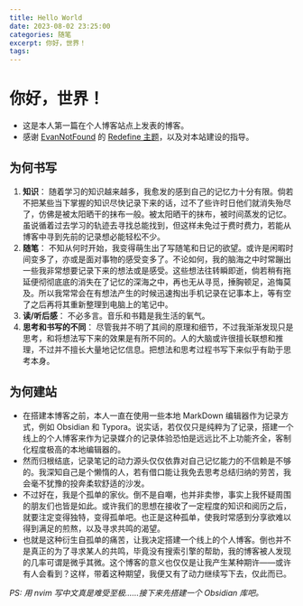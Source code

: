 ```yaml
---
title: Hello World
date: 2023-08-02 23:25:00
categories: 随笔
excerpt: 你好，世界！
tags:
---
```


# 你好，世界！

-   这是本人第一篇在个人博客站点上发表的博客。
-   感谢 [EvanNotFound](https://github.com/EvanNotFound) 的 [Redefine 主题](https://redefine-docs.ohevan.com/introduction)，以及对本站建设的指导。

## 为何书写

1. **知识**： 随着学习的知识越来越多，我愈发的感到自己的记忆力十分有限。倘若不把某些当下掌握的知识尽快记录下来的话，过不了些许时日他们就消失殆尽了，仿佛是被太阳晒干的抹布一般。被太阳晒干的抹布，被时间蒸发的记忆。虽说循着过去学习的轨迹去寻找总能找到，但这样未免过于费时费力，若能从博客中寻到先前的记录想必能轻松不少。
2. **随笔**： 不知从何时开始，我变得萌生出了写随笔和日记的欲望。或许是闲暇时间变多了，亦或是面对事物的感受变多了。不论如何，我的脑海之中时常蹦出一些我非常想要记录下来的想法或是感受。这些想法往转瞬即逝，倘若稍有拖延便彻彻底底的消失在了记忆的深海之中，再也无从寻觅，捶胸顿足，追悔莫及。所以我常常会在有想法产生的时候迅速掏出手机记录在记事本上，等有空了之后再将其重新整理到电脑上的笔记中。
3. **读/听后感**： 不必多言。音乐和书籍是我生活的氧气。
4. **思考和书写的不同**： 尽管我并不明了其间的原理和细节，不过我渐渐发现只是思考，和将想法写下来的效果是有所不同的。人的大脑或许很擅长联想和推理，不过并不擅长大量地记忆信息。把想法和思考过程书写下来似乎有助于思考本身。

## 为何建站

-   在搭建本博客之前，本人一直在使用一些本地 MarkDown 编辑器作为记录方式，例如 Obsidian 和 Typora。说实话，若仅仅只是纯粹为了记录，搭建一个线上的个人博客来作为记录媒介的记录体验恐怕是远远比不上功能齐全，客制化程度极高的本地编辑器的。
-   然而归根结底，记录笔记的动力源头仅仅依靠对自己记忆能力的不信赖是不够的。我深知自己是个懒惰的人，若有借口能让我免去思考总结归纳的劳苦，我会毫不犹豫的投奔柔软舒适的沙发。
-   不过好在，我是个孤单的家伙。倒不是自嘲，也并非卖惨，事实上我怀疑周围的朋友们也皆是如此。或许我们的思想在接收了一定程度的知识和阅历之后，就要注定变得独特，变得孤单吧。也正是这种孤单，使我时常感到分享欲难以得到满足的煎熬，以及寻求共鸣的渴望。
-   也就是这种衍生自孤单的痛苦，让我决定搭建一个线上的个人博客。倒也并不是真正的为了寻求某人的共鸣，毕竟没有搜索引擎的帮助，我的博客被人发现的几率可谓是微乎其微。这个博客的意义也仅仅是让我产生某种期许——或许有人会看到？这样，带着这种期望，我便又有了动力继续写下去，仅此而已。

_PS: 用 nvim 写中文真是难受至极……接下来先搭建一个 Obsidian 库吧。_

